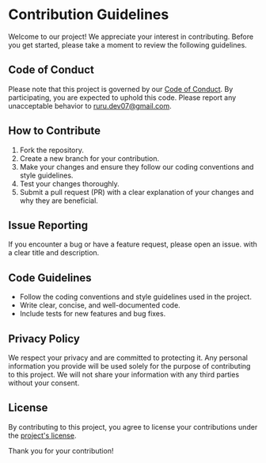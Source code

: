 # Contribution Guidelines

Welcome to our project! We appreciate your interest in contributing. Before you get started, please take a moment to review the following guidelines.

## Code of Conduct

Please note that this project is governed by our [Code of Conduct](https://github.com/ruru-m07/ruru-ui?tab=coc-ov-file#readme). By participating, you are expected to uphold this code. Please report any unacceptable behavior to ruru.dev07@gmail.com.

## How to Contribute

1. Fork the repository.
2. Create a new branch for your contribution.
3. Make your changes and ensure they follow our coding conventions and style guidelines.
4. Test your changes thoroughly.
5. Submit a pull request (PR) with a clear explanation of your changes and why they are beneficial.

## Issue Reporting

If you encounter a bug or have a feature request, please open an issue. with a clear title and description.

## Code Guidelines

- Follow the coding conventions and style guidelines used in the project.
- Write clear, concise, and well-documented code.
- Include tests for new features and bug fixes.

## Privacy Policy

We respect your privacy and are committed to protecting it. Any personal information you provide will be used solely for the purpose of contributing to this project. We will not share your information with any third parties without your consent.

## License

By contributing to this project, you agree to license your contributions under the [project's license](https://github.com/ruru-m07/ruru-ui/blob/main/LICENSE).

Thank you for your contribution!
